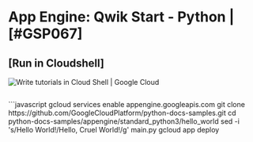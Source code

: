 
# App Engine: Qwik Start - Python | [#GSP067]

## [Run in Cloudshell]
![Write tutorials in Cloud Shell | Google Cloud](https://cloud.google.com/static/shell/docs/images/cloudshelltutorial.png)

<code>
</code>
```javascript
gcloud services enable appengine.googleapis.com
git clone https://github.com/GoogleCloudPlatform/python-docs-samples.git
cd python-docs-samples/appengine/standard_python3/hello_world
sed -i 's/Hello World!/Hello, Cruel World!/g' main.py
gcloud app deploy 

```
